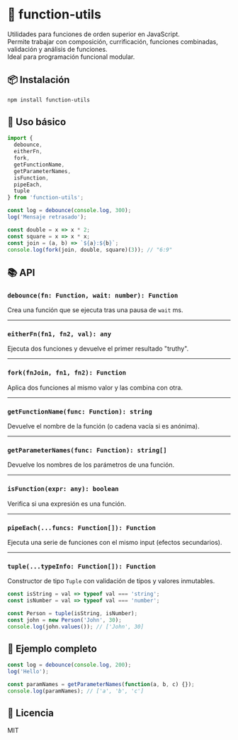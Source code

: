 # 🔁 function-utils

Utilidades para funciones de orden superior en JavaScript.  
Permite trabajar con composición, currificación, funciones combinadas, validación y análisis de funciones.  
Ideal para programación funcional modular.

## 📦 Instalación

```bash
npm install function-utils
```

## 🔧 Uso básico

```js
import {
  debounce,
  eitherFn,
  fork,
  getFunctionName,
  getParameterNames,
  isFunction,
  pipeEach,
  tuple
} from 'function-utils';

const log = debounce(console.log, 300);
log('Mensaje retrasado');

const double = x => x * 2;
const square = x => x * x;
const join = (a, b) => `${a}:${b}`;
console.log(fork(join, double, square)(3)); // "6:9"
```

## 📚 API

### `debounce(fn: Function, wait: number): Function`

Crea una función que se ejecuta tras una pausa de `wait` ms.

---

### `eitherFn(fn1, fn2, val): any`

Ejecuta dos funciones y devuelve el primer resultado "truthy".

---

### `fork(fnJoin, fn1, fn2): Function`

Aplica dos funciones al mismo valor y las combina con otra.

---

### `getFunctionName(func: Function): string`

Devuelve el nombre de la función (o cadena vacía si es anónima).

---

### `getParameterNames(func: Function): string[]`

Devuelve los nombres de los parámetros de una función.

---

### `isFunction(expr: any): boolean`

Verifica si una expresión es una función.

---

### `pipeEach(...funcs: Function[]): Function`

Ejecuta una serie de funciones con el mismo input (efectos secundarios).

---

### `tuple(...typeInfo: Function[]): Function`

Constructor de tipo `Tuple` con validación de tipos y valores inmutables.

```js
const isString = val => typeof val === 'string';
const isNumber = val => typeof val === 'number';

const Person = tuple(isString, isNumber);
const john = new Person('John', 30);
console.log(john.values()); // ['John', 30]
```

## 🧪 Ejemplo completo

```js
const log = debounce(console.log, 200);
log('Hello');

const paramNames = getParameterNames(function(a, b, c) {});
console.log(paramNames); // ['a', 'b', 'c']
```

## 📄 Licencia

MIT
